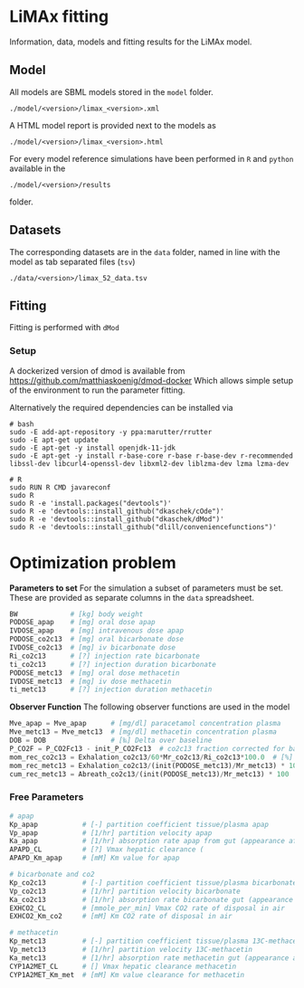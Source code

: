 # LiMAx fitting
Information, data, models and fitting results for the LiMAx model.

## Model
All models are SBML models stored in the `model` folder. 
```
./model/<version>/limax_<version>.xml
```
A HTML model report is provided next to the models as
```
./model/<version>/limax_<version>.html
```
For every model reference simulations have been performed in `R` and `python` 
available in the
```
./model/<version>/results
```
folder.

## Datasets
The corresponding datasets are in the `data` folder, named in line with the model as tab separated files (`tsv`)
```
./data/<version>/limax_52_data.tsv
```

## Fitting
Fitting is performed with `dMod`

### Setup
A dockerized version of dmod is available from 
https://github.com/matthiaskoenig/dmod-docker
Which allows simple setup of the environment to run the parameter fitting.

Alternatively the required dependencies can be installed via
```
# bash
sudo -E add-apt-repository -y ppa:marutter/rrutter
sudo -E apt-get update
sudo -E apt-get -y install openjdk-11-jdk
sudo -E apt-get -y install r-base-core r-base r-base-dev r-recommended libssl-dev libcurl4-openssl-dev libxml2-dev liblzma-dev lzma lzma-dev

# R
sudo RUN R CMD javareconf
sudo R
sudo R -e 'install.packages("devtools")'
sudo R -e 'devtools::install_github("dkaschek/cOde")'
sudo R -e 'devtools::install_github("dkaschek/dMod")'
sudo R -e 'devtools::install_github("dlill/conveniencefunctions")'
```


# Optimization problem
**Parameters to set**
For the simulation a subset of parameters must be set. These are provided as
separate columns in the `data` spreadsheet.

```python
BW             # [kg] body weight
PODOSE_apap    # [mg] oral dose apap
IVDOSE_apap    # [mg] intravenous dose apap
PODOSE_co2c13  # [mg] oral bicarbonate dose
IVDOSE_co2c13  # [mg] iv bicarbonate dose
Ri_co2c13      # [?] injection rate bicarbonate
ti_co2c13      # [?] injection duration bicarbonate
PODOSE_metc13  # [mg] oral dose methacetin
IVDOSE_metc13  # [mg] iv dose methacetin
ti_metc13      # [?] injection duration methacetin
```

**Observer Function**
The following observer functions are used in the model
```python
Mve_apap = Mve_apap      # [mg/dl] paracetamol concentration plasma
Mve_metc13 = Mve_metc13  # [mg/dl] methacetin concentration plasma
DOB = DOB                # [‰] Delta over baseline
P_CO2F = P_CO2Fc13 - init_P_CO2Fc13  # co2c13 fraction corrected for baseline
mom_rec_co2c13 = Exhalation_co2c13/60*Mr_co2c13/Ri_co2c13*100.0  # [%] recovery after continuous IV injection
mom_rec_metc13 = Exhalation_co2c13/(init(PODOSE_metc13)/Mr_metc13) * 100  # [% dose/h] momentary recovery
cum_rec_metc13 = Abreath_co2c13/(init(PODOSE_metc13)/Mr_metc13) * 100  # [% dose] cumulative recovery
```

### Free Parameters
```python
# apap
Kp_apap           # [-] partition coefficient tissue/plasma apap
Vp_apap           # [1/hr] partition velocity apap
Ka_apap           # [1/hr] absorption rate apap from gut (appearance after oral dose)
APAPD_CL          # [?] Vmax hepatic clearance (
APAPD_Km_apap     # [mM] Km value for apap

# bicarbonate and co2
Kp_co2c13         # [-] partition coefficient tissue/plasma bicarbonate
Vp_co2c13         # [1/hr] partition velocity bicarbonate
Ka_co2c13         # [1/hr] absorption rate bicarbonate gut (appearance after oral dose)
EXHCO2_CL         # [mmole_per_min] Vmax CO2 rate of disposal in air
EXHCO2_Km_co2     # [mM] Km CO2 rate of disposal in air

# methacetin
Kp_metc13         # [-] partition coefficient tissue/plasma 13C-methacetin
Vp_metc13         # [1/hr] partition velocity 13C-methacetin
Ka_metc13         # [1/hr] absorption rate methacetin gut (appearance after oral dose)
CYP1A2MET_CL      # [] Vmax hepatic clearance methacetin
CYP1A2MET_Km_met  # [mM] Km value clearance for methacetin
```
